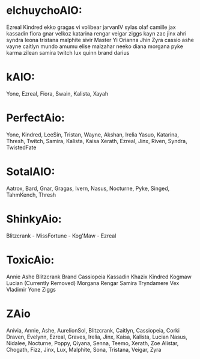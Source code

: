 # elchuychoAIO:
Ezreal Kindred ekko gragas vi volibear jarvanIV sylas olaf camille jax kassadin fiora gnar velkoz katarina rengar veigar ziggs kayn zac jinx ahri syndra leona tristana malphite sivir Master Yi Orianna Jhin Zyra cassio ashe vayne caitlyn mundo amumu elise malzahar neeko diana morgana pyke karma zilean samira twitch lux quinn brand darius
# kAIO:
Yone, Ezreal, Fiora, Swain, Kalista, Xayah
# PerfectAio:
Yone, Kindred, LeeSin, Tristan, Wayne, Akshan, Irelia Yasuo, Katarina, Thresh, Twitch, Samira, Kalista, Kaisa Xerath, Ezreal, Jinx, Riven, Syndra, TwistedFate
# SotalAIO:
Aatrox, Bard, Gnar, Gragas, Ivern, Nasus, Nocturne, Pyke, Singed, TahmKench, Thresh
# ShinkyAio:
Blitzcrank - MissFortune - Kog'Maw - Ezreal
# ToxicAio:
Annie Ashe Blitzcrank Brand Cassiopeia Kassadin Khazix Kindred Kogmaw Lucian (Currently Removed) Morgana Rengar Samira Tryndamere Vex Vladimir Yone Ziggs
# ZAio
Anivia, Annie, Ashe, AurelionSol, Blitzcrank, Caitlyn, Cassiopeia, Corki Draven, Evelynn, Ezreal, Graves, Irelia, Jinx, Kaisa, Kalista, Lucian Nasus, Nidalee, Nocturne, Poppy, Qiyana, Senna, Teemo, Xerath, Zoe Alistar, Chogath, Fizz, Jinx, Lux, Malphite, Sona, Tristana, Veigar, Zyra
